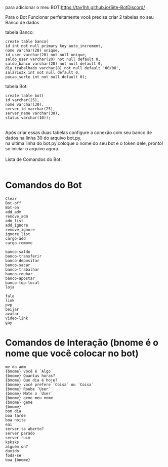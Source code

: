 para adicionar o meu BOT:https://tav1hh.github.io/Site-BotDiscord/

Para o Bot Funcionar perfeitamente você precisa criar 2 tabelas no seu Banco de dados

tabela Banco:

```
create table banco(
id int not null primary key auto_increment,
nome varchar(20) unique,
id_user varchar(20) not null unique,
saldo_user varchar(20) not null default 0,
saldo_banco varchar(20) not null default 0,
dia_trabalhado varchar(8) not null default '00/00',
salario3x int not null default 0,
pocao_sorte int not null default 0);
```

tabela Bot:

```
create table bot(
id varchar(25),
nome varchar(30),
server_id varchar(25),
server_name varchar(30),
status varchar(10));
```
</br>
Após criar essas duas tabelas configure a conexão com seu banco de dados na linha 30 do arquivo bot.py, </br>
na ultima linha do bot.py coloque o nome do seu bot e o token dele, pronto! so iniciar o arquivo agora..</br>
</br>
Lista de Comandos do Bot:</br>
</br>

# Comandos do Bot
```
Clear
Bot-off
Bot-on
add_adm
remove_adm
adm_list
add_ignore
remove_ignore
ignore_list
cargo-add
cargo-remove

banco-saldo
banco-transferir
banco-depositar 
banco-sacar
banco-trabalhar 
banco-roubar
banco-apostar
banco-top-local 
loja

fale
link
pvp
beijar
avatar
video-link
gay
```
# Comandos de Interação (bnome é o nome que você colocar no bot)
```
me da adm
{bnome} você é ´Algo´
{bnome} Quantas horas?
{bnome} Que dia é hoje?
{bnome} você prefere ´Coisa´ ou ´Coisa´
{bnome} Roube ´User´
{bnome} Mate o ´User´
{bnome} geme meu nome
{bnome} geme
{bnome}
bom dia
boa tarde
boa noite
eai
server ta aberto?
server parado
server ruim
ksksks
alguém on?
duvido
foda-se
boa {bnome}
```
